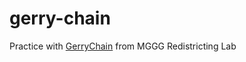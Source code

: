# gerry-chain
Practice with <a href='https://github.com/mggg/GerryChain'>GerryChain</a> from MGGG Redistricting Lab
